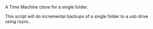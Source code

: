 A Time Machine clone for a single folder.

This script will do incremental backups of a single folder to a usb drive using
rsync.
